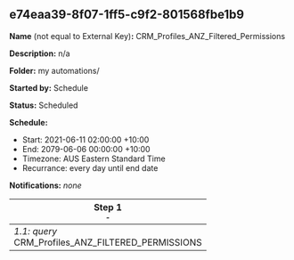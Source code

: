 ## e74eaa39-8f07-1ff5-c9f2-801568fbe1b9

**Name** (not equal to External Key)**:** CRM_Profiles_ANZ_Filtered_Permissions

**Description:** n/a

**Folder:** my automations/

**Started by:** Schedule

**Status:** Scheduled

**Schedule:**

* Start: 2021-06-11 02:00:00 +10:00
* End: 2079-06-06 00:00:00 +10:00
* Timezone: AUS Eastern Standard Time
* Recurrance: every day until end date

**Notifications:** _none_


| Step 1<br>_<small>-</small>_ |
| --- |
| _1.1: query_<br>CRM_Profiles_ANZ_FILTERED_PERMISSIONS |
